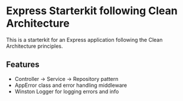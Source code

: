 # Express Starterkit following Clean Architecture

This is a starterkit for an Express application following the Clean Architecture principles.

## Features

- Controller -> Service -> Repository pattern
- AppError class and error handling middleware
- Winston Logger for logging errors and info
